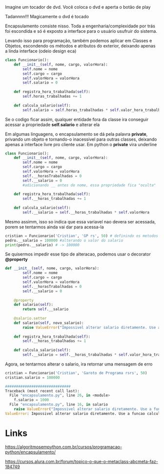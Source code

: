 Imagine um tocador de dvd. Você coloca o dvd e aperta o botão de play

Tadannnn!!! Magicamente o dvd é tocado

Encapsulamento consiste nisso. Toda a engenharia/complexidade por trás foi escondida e só é exposto a interface para o usuário usufruir do sistema.

Levando isso para programação, também podemos aplicar em Classes e Objetos, escondendo os métodos e atributos do exterior, deixando apenas a linda interface (odeio design eca)


```python
class Funcionario():
	def __init__(self, nome, cargo, valorHora):
		self.nome = nome
		self.cargo = cargo
		self.valorHora = valorHora
		self.salario = 0
		
	def registra_hora_trabalhada(self): 
		self.horas_trabalhadas += 1 
		
	def calcula_salario(self): 
		self.salario = self.horas_trabalhadas * self.valor_hora_trabalhada
```

Se o codigo ficar assim, qualquer entidade fora da classe ira conseguir acessar a propriedade **self.salario** e alterar ela

Em algumas linguagens, o encapsulamento se dá pela palavra **private**, privando um objeto e tornando-o inacessivel para outras classes, deixando apenas a interface livre pro cliente usar.
Em python o **private** vira underline


```python
class Funcionario():
	def __init__(self, nome, cargo, valorHora):
		self.nome = nome
		self.cargo = cargo
		self.valorHora = valorHora
		self.__horasTrabalhadas = 0
		self.__salario = 0
		#adicionando __ antes do nome, essa propriedade fica "oculta"
		
	def registra_hora_trabalhada(self): 
		self.__horas_trabalhadas += 1 
		
	def calcula_salario(self): 
		self.__salario = self.__horas_trabalhadas * self.valorHora
```

Mesmo assimm, isso so indica que essa variavel nao devera ser acessada, porem se tentarmos ainda vai dar para acessa-la

```python
cristian = Funcionario('Cristian', 'GP rs', 50) # definindo os metodos da classe
pedro.__salario = 100000 #alterando o valor do salario
print(pedro.__salario) # -> 100000
```

Se quisermos impedir esse tipo de alteracao, podemos usar o decorator **@property**

```python
def __init__(self, nome, cargo, valorHora):
		self.nome = nome
		self.cargo = cargo
		self.valorHora = valorHora
		self.__horasTrabalhadas = 0
		self.__salario = 0
		
	@property 
	def salario(self): 
		return self.__salario
		
	@salario.setter 
	def salario(self, novo_salario): 
		raise ValueError("Impossivel alterar salario diretamente. Use a funcao calcula_salario().") 
		
	def registra_hora_trabalhada(self): 
		self.__horas_trabalhadas += 1 
		
	def calcula_salario(self): 
		self.__salario = self.__horas_trabalhadas * self.valor_hora_trabalhada
```


Agora, se tentarmos alterar o salario, ira retornar uma mensagem de erro

```python
cristian = Funcionario('Cristian', 'Garoto de Programa rsrs', 50) 
cristian.salario = 100000

##############################
Traceback (most recent call last):
  File "encapsulamento.py", line 26, in <module>
    f.salario = 1000
  File "encapsulamento.py", line 16, in salario
    raise ValueError("Impossivel alterar salario diretamente. Use a funcao calcula_salario().")
ValueError: Impossivel alterar salario diretamente. Use a funcao calcula_salario().
```



# Links

https://algoritmosempython.com.br/cursos/programacao-python/encapsulamento/

https://cursos.alura.com.br/forum/topico-o-que-o-metaclass-abcmeta-faz-184749